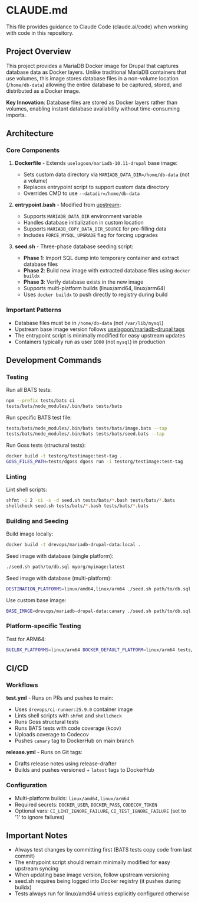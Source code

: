# CLAUDE.md

This file provides guidance to Claude Code (claude.ai/code) when working with code in this repository.

## Project Overview

This project provides a MariaDB Docker image for Drupal that captures database data as Docker layers. Unlike traditional MariaDB containers that use volumes, this image stores database files in a non-volume location (`/home/db-data`) allowing the entire database to be captured, stored, and distributed as a Docker image.

**Key Innovation**: Database files are stored as Docker layers rather than volumes, enabling instant database availability without time-consuming imports.

## Architecture

### Core Components

1. **Dockerfile** - Extends `uselagoon/mariadb-10.11-drupal` base image:
   - Sets custom data directory via `MARIADB_DATA_DIR=/home/db-data` (not a volume)
   - Replaces entrypoint script to support custom data directory
   - Overrides CMD to use `--datadir=/home/db-data`

2. **entrypoint.bash** - Modified from [upstream](https://github.com/uselagoon/lagoon-images/blob/main/images/mariadb/entrypoints/9999-mariadb-init.bash):
   - Supports `MARIADB_DATA_DIR` environment variable
   - Handles database initialization in custom location
   - Supports `MARIADB_COPY_DATA_DIR_SOURCE` for pre-filling data
   - Includes `FORCE_MYSQL_UPGRADE` flag for forcing upgrades

3. **seed.sh** - Three-phase database seeding script:
   - **Phase 1**: Import SQL dump into temporary container and extract database files
   - **Phase 2**: Build new image with extracted database files using `docker buildx`
   - **Phase 3**: Verify database exists in the new image
   - Supports multi-platform builds (linux/amd64, linux/arm64)
   - Uses `docker buildx` to push directly to registry during build

### Important Patterns

- Database files must be in `/home/db-data` (not `/var/lib/mysql`)
- Upstream base image version follows [uselagoon/mariadb-drupal tags](https://hub.docker.com/r/uselagoon/mariadb-drupal/tags)
- The entrypoint script is minimally modified for easy upstream updates
- Containers typically run as user `1000` (not `mysql`) in production

## Development Commands

### Testing

Run all BATS tests:
```bash
npm --prefix tests/bats ci
tests/bats/node_modules/.bin/bats tests/bats
```

Run specific BATS test file:
```bash
tests/bats/node_modules/.bin/bats tests/bats/image.bats --tap
tests/bats/node_modules/.bin/bats tests/bats/seed.bats --tap
```

Run Goss tests (structural tests):
```bash
docker build -t testorg/testimage:test-tag .
GOSS_FILES_PATH=tests/dgoss dgoss run -i testorg/testimage:test-tag
```

### Linting

Lint shell scripts:
```bash
shfmt -i 2 -ci -s -d seed.sh tests/bats/*.bash tests/bats/*.bats
shellcheck seed.sh tests/bats/*.bash tests/bats/*.bats
```

### Building and Seeding

Build image locally:
```bash
docker build -t drevops/mariadb-drupal-data:local .
```

Seed image with database (single platform):
```bash
./seed.sh path/to/db.sql myorg/myimage:latest
```

Seed image with database (multi-platform):
```bash
DESTINATION_PLATFORMS=linux/amd64,linux/arm64 ./seed.sh path/to/db.sql myorg/myimage:latest
```

Use custom base image:
```bash
BASE_IMAGE=drevops/mariadb-drupal-data:canary ./seed.sh path/to/db.sql myorg/myimage:latest
```

### Platform-specific Testing

Test for ARM64:
```bash
BUILDX_PLATFORMS=linux/arm64 DOCKER_DEFAULT_PLATFORM=linux/arm64 tests/bats/node_modules/.bin/bats tests/bats/image.bats
```

## CI/CD

### Workflows

**test.yml** - Runs on PRs and pushes to main:
- Uses `drevops/ci-runner:25.9.0` container image
- Lints shell scripts with `shfmt` and `shellcheck`
- Runs Goss structural tests
- Runs BATS tests with code coverage (kcov)
- Uploads coverage to Codecov
- Pushes `canary` tag to DockerHub on main branch

**release.yml** - Runs on Git tags:
- Drafts release notes using release-drafter
- Builds and pushes versioned + `latest` tags to DockerHub

### Configuration

- Multi-platform builds: `linux/amd64,linux/arm64`
- Required secrets: `DOCKER_USER`, `DOCKER_PASS`, `CODECOV_TOKEN`
- Optional vars: `CI_LINT_IGNORE_FAILURE`, `CI_TEST_IGNORE_FAILURE` (set to '1' to ignore failures)

## Important Notes

- Always test changes by committing first (BATS tests copy code from last commit)
- The entrypoint script should remain minimally modified for easy upstream syncing
- When updating base image version, follow upstream versioning
- seed.sh requires being logged into Docker registry (it pushes during buildx)
- Tests always run for linux/amd64 unless explicitly configured otherwise
